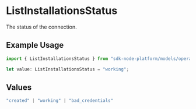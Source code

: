 # ListInstallationsStatus

The status of the connection.

## Example Usage

```typescript
import { ListInstallationsStatus } from "sdk-node-platform/models/operations";

let value: ListInstallationsStatus = "working";
```

## Values

```typescript
"created" | "working" | "bad_credentials"
```